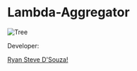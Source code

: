 # Lambda-Aggregator


![Tree](http://rosalind.info/media/leaves.png "Tree")

Developer:

[Ryan Steve D'Souza!](http://www.linkedin.com/profile/view?id=282676120)

